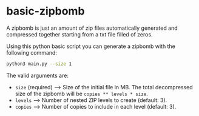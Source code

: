 # basic-zipbomb

A zipbomb is just an amount of zip files automatically generated and compressed together starting from a txt file filled of zeros.

Using this python basic script you can generate a zipbomb with the following command:

```sh
python3 main.py --size 1
```

The valid arguments are:

- `size` (required) --> Size of the initial file in MB. The total decompressed size of the zipbomb will be `copies ** levels * size`.
- `levels` --> Number of nested ZIP levels to create (default: 3).
- `copies` --> Number of copies to include in each level (default: 3).
